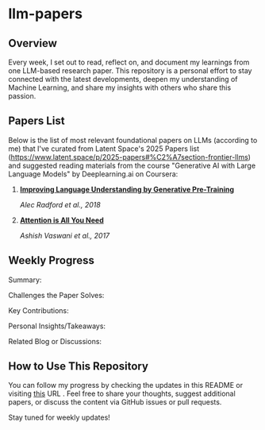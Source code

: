 # llm-papers

## Overview

Every week, I set out to read, reflect on, and document my learnings from one LLM-based research paper. This repository is a personal effort to stay connected with the latest developments, deepen my understanding of Machine Learning, and share my insights with others who share this passion. 

## Papers List

Below is the list of most relevant foundational papers on LLMs (according to me) that I've curated from Latent Space's 2025 Papers list (https://www.latent.space/p/2025-papers#%C2%A7section-frontier-llms) and suggested reading materials from the course "Generative AI with Large Language Models" by Deeplearning.ai on Coursera:


1. **[Improving Language Understanding by Generative Pre-Training](https://cdn.openai.com/research-covers/language-unsupervised/language_understanding_paper.pdf)**

   *Alec Radford et al., 2018*

2. **[Attention is All You Need](https://arxiv.org/abs/1706.03762)**

   *Ashish Vaswani et al., 2017*

## Weekly Progress

Summary:

Challenges the Paper Solves:

Key Contributions:

Personal Insights/Takeaways:

Related Blog or Discussions:


## How to Use This Repository

You can follow my progress by checking the updates in this README or visiting [this](gjyotk.github.io/llm-papers-list/#/) URL . Feel free to share your thoughts, suggest additional papers, or discuss the content via GitHub issues or pull requests.

Stay tuned for weekly updates!


